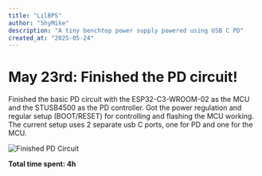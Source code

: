 ```yaml
---
title: "LilBPS"
author: "ShyMike"
description: "A tiny benchtop power supply powered using USB C PD"
created_at: "2025-05-24"
---
```


# May 23rd: Finished the PD circuit!

Finished the basic PD circuit with the ESP32-C3-WROOM-02 as the MCU and the STUSB4500 as the PD controller. Got the power regulation and regular setup (BOOT/RESET) for controlling and flashing the MCU working. The current setup uses 2 separate usb C ports, one for PD and one for the MCU.

![Finished PD Circuit](https://hc-cdn.hel1.your-objectstorage.com/s/v3/794e7794a15921772c06de81dd55b1bc47be9de8_screenshot_20250524_104627.png)

**Total time spent: 4h**

